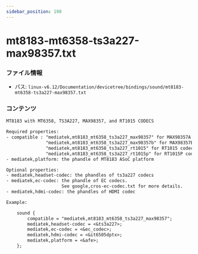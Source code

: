 ```yaml
---
sidebar_position: 198
---
```

# mt8183-mt6358-ts3a227-max98357.txt

### ファイル情報

- パス: `linux-v6.12/Documentation/devicetree/bindings/sound/mt8183-mt6358-ts3a227-max98357.txt`

### コンテンツ

```txt
MT8183 with MT6358, TS3A227, MAX98357, and RT1015 CODECS

Required properties:
- compatible : "mediatek,mt8183_mt6358_ts3a227_max98357" for MAX98357A codec
               "mediatek,mt8183_mt6358_ts3a227_max98357b" for MAX98357B codec
               "mediatek,mt8183_mt6358_ts3a227_rt1015" for RT1015 codec
               "mediatek,mt8183_mt6358_ts3a227_rt1015p" for RT1015P codec
- mediatek,platform: the phandle of MT8183 ASoC platform

Optional properties:
- mediatek,headset-codec: the phandles of ts3a227 codecs
- mediatek,ec-codec: the phandle of EC codecs.
                     See google,cros-ec-codec.txt for more details.
- mediatek,hdmi-codec: the phandles of HDMI codec

Example:

	sound {
		compatible = "mediatek,mt8183_mt6358_ts3a227_max98357";
		mediatek,headset-codec = <&ts3a227>;
		mediatek,ec-codec = <&ec_codec>;
		mediatek,hdmi-codec = <&it6505dptx>;
		mediatek,platform = <&afe>;
	};


```
